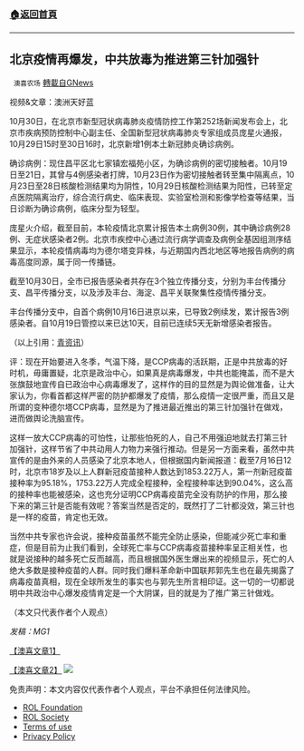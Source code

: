 ###  [:house:返回首頁](https://github.com/ourhimalayas/txt)
---


## 北京疫情再爆发，中共放毒为推进第三针加强针
` 澳喜农场` [轉載自GNews](https://gnews.org/zh-hans/1630312/)

视频&文章：澳洲天好蓝

10月30日，在北京市新型冠状病毒肺炎疫情防控工作第252场新闻发布会上，北京市疾病预防控制中心副主任、全国新型冠状病毒肺炎专家组成员庞星火通报，10月29日15时至30日16时，北京新增1例本土新冠肺炎确诊病例。

确诊病例：现住昌平区北七家镇宏福苑小区，为确诊病例的密切接触者。10月19日至21日，其曾与4例感染者打牌，10月23日作为密切接触者转至集中隔离点，10月23日至28日核酸检测结果均为阴性，10月29日核酸检测结果为阳性，已转至定点医院隔离治疗，综合流行病史、临床表现、实验室检测和影像学检查等结果，当日诊断为确诊病例，临床分型为轻型。

庞星火介绍，截至目前，本轮疫情北京累计报告本土病例30例，其中确诊病例28例、无症状感染者2例。北京市疾控中心通过流行病学调查及病例全基因组测序结果显示，本轮疫情病毒均为德尔塔变异株，与近期国内西北地区等地报告病例的病毒高度同源，属于同一传播链。

截至10月30日，全市已报告感染者共存在3个独立传播分支，分别为丰台传播分支、昌平传播分支，以及涉及丰台、海淀、昌平关联聚集性疫情传播分支。

丰台传播分支中，自首个病例10月16日进京以来，已导致2例续发，累计报告3例感染者。自10月19日管控以来已达10天，目前已连续5天无新增感染者报告。

（以上引用：[青资讯](https://baijiahao.baidu.com/s?id=1715099187104846065&amp;wfr=spider&amp;for=pc&amp;searchword=%E5%8C%97%E4%BA%AC%E6%96%B0%E4%B8%80%E8%BD%AE%E7%96%AB%E6%83%85&amp;ivk_sa=1023197a)）

评：现在开始要进入冬季，气温下降，是CCP病毒的活跃期，正是中共放毒的好时机，毋庸置疑，北京是政治中心，如果真是病毒爆发，中共也能掩盖，而不是大张旗鼓地宣传自已政治中心病毒爆发了，这样作的目的显然是为舆论做准备，让大家认为，你看首都这样严密的防护都爆发了疫情，那么疫情一定很严重，而且又是所谓的变种德尔塔CCP病毒，显然是为了推进最近推出的第三针加强针在做戏，进而做舆论洗脑宣传。

这样一放大CCP病毒的可怕性，让那些怕死的人，自己不用强迫地就去打第三针加强针，这样节省了中共动用人力物力来强行推动。但是另一方面来看，虽然中共宣传的是由外来的人员感染了北京本地人，但根据国内新闻报道：截至7月16日12时，北京市18岁及以上人群新冠疫苗接种人数达到1853.22万人，第一剂新冠疫苗接种率为95.18%，1753.22万人完成全程接种，全程接种率达到90.04%，这么高的接种率也能被感染，这也充分证明CCP病毒疫苗完全没有防护的作用，那么接下来的第三针是否能有效呢？答案当然是否定的，既然打了二针都没效，第三针也是一样的疫苗，肯定也无效。

当然中共专家也许会说，接种疫苗虽然不能完全防止感染，但能减少死亡率和重症，但是目前为止我们看到，全球死亡率与CCP病毒疫苗接种率呈正相关性，也就是说接种的越多死亡反而越高，而且根据国外医生爆出来的视频显示，死亡的人绝大多数是接种疫苗的人群。同时我们爆料革命新中国联邦郭先生也在最先揭露了病毒疫苗真相，现在全球所发生的事实也与郭先生所言相印证。这一切的一切都说明中共政治中心爆发疫情肯定是一个大阴谋，目的就是为了推广第三针做戏。

（本文只代表作者个人观点）

*发稿：MG1*

[【澳喜文章1】](https://gnews.org/zh-hans/author/aujenny/)

[【澳喜文章2】](https://gnews.org/zh-hans/author/himalaya-australia/)
![](https://assets.gnews.org/wp-content/uploads/2021/10/澳喜图标2-1.jpg)


 

免责声明：本文内容仅代表作者个人观点，平台不承担任何法律风险。

- [ROL Foundation](https://rolfoundation.org/)
- [ROL Society](https://rolsociety.org/)
- [Terms of use](https://gnews.org/terms-of-use-3/)
- [Privacy Policy](https://gnews.org/privacy-policy/)
